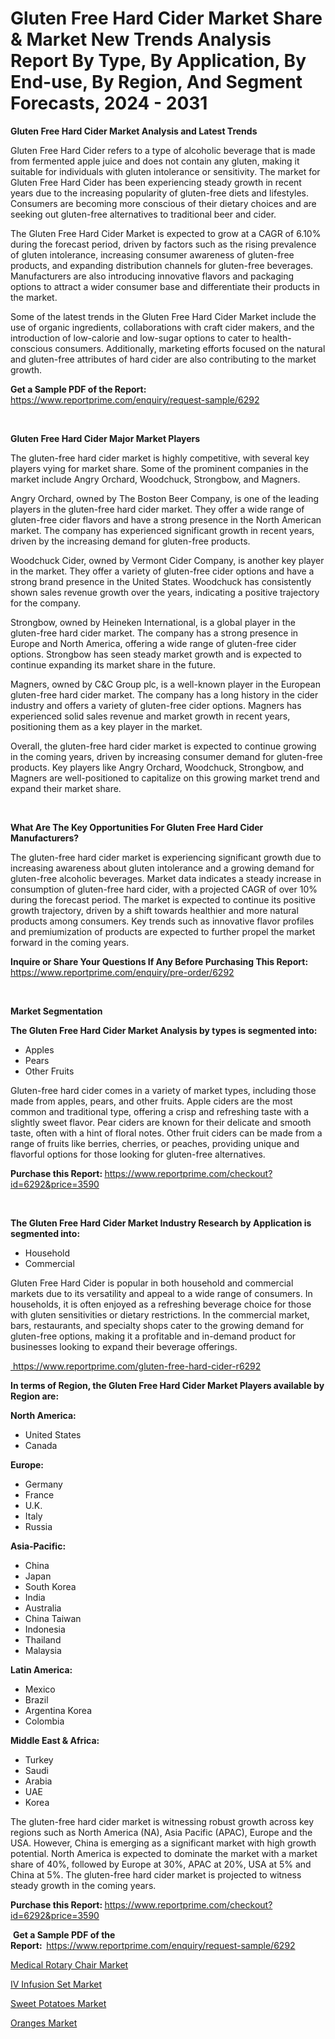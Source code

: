 <p><h1>Gluten Free Hard Cider Market Share & Market New Trends Analysis Report By Type, By Application, By End-use, By Region, And Segment Forecasts, 2024 - 2031</h1></p><p><strong>Gluten Free Hard Cider Market Analysis and Latest Trends</strong></p>
<p><p>Gluten Free Hard Cider refers to a type of alcoholic beverage that is made from fermented apple juice and does not contain any gluten, making it suitable for individuals with gluten intolerance or sensitivity. The market for Gluten Free Hard Cider has been experiencing steady growth in recent years due to the increasing popularity of gluten-free diets and lifestyles. Consumers are becoming more conscious of their dietary choices and are seeking out gluten-free alternatives to traditional beer and cider.</p><p>The Gluten Free Hard Cider Market is expected to grow at a CAGR of 6.10% during the forecast period, driven by factors such as the rising prevalence of gluten intolerance, increasing consumer awareness of gluten-free products, and expanding distribution channels for gluten-free beverages. Manufacturers are also introducing innovative flavors and packaging options to attract a wider consumer base and differentiate their products in the market.</p><p>Some of the latest trends in the Gluten Free Hard Cider Market include the use of organic ingredients, collaborations with craft cider makers, and the introduction of low-calorie and low-sugar options to cater to health-conscious consumers. Additionally, marketing efforts focused on the natural and gluten-free attributes of hard cider are also contributing to the market growth.</p></p>
<p><strong>Get a Sample PDF of the Report:&nbsp;</strong> <a href="https://www.reportprime.com/enquiry/request-sample/6292">https://www.reportprime.com/enquiry/request-sample/6292</a></p>
<p>&nbsp;</p>
<p><strong>Gluten Free Hard Cider Major Market Players</strong></p>
<p><p>The gluten-free hard cider market is highly competitive, with several key players vying for market share. Some of the prominent companies in the market include Angry Orchard, Woodchuck, Strongbow, and Magners. </p><p>Angry Orchard, owned by The Boston Beer Company, is one of the leading players in the gluten-free hard cider market. They offer a wide range of gluten-free cider flavors and have a strong presence in the North American market. The company has experienced significant growth in recent years, driven by the increasing demand for gluten-free products.</p><p>Woodchuck Cider, owned by Vermont Cider Company, is another key player in the market. They offer a variety of gluten-free cider options and have a strong brand presence in the United States. Woodchuck has consistently shown sales revenue growth over the years, indicating a positive trajectory for the company.</p><p>Strongbow, owned by Heineken International, is a global player in the gluten-free hard cider market. The company has a strong presence in Europe and North America, offering a wide range of gluten-free cider options. Strongbow has seen steady market growth and is expected to continue expanding its market share in the future.</p><p>Magners, owned by C&C Group plc, is a well-known player in the European gluten-free hard cider market. The company has a long history in the cider industry and offers a variety of gluten-free cider options. Magners has experienced solid sales revenue and market growth in recent years, positioning them as a key player in the market.</p><p>Overall, the gluten-free hard cider market is expected to continue growing in the coming years, driven by increasing consumer demand for gluten-free products. Key players like Angry Orchard, Woodchuck, Strongbow, and Magners are well-positioned to capitalize on this growing market trend and expand their market share.</p></p>
<p>&nbsp;</p>
<p><strong>What Are The Key Opportunities For Gluten Free Hard Cider Manufacturers?</strong></p>
<p><p>The gluten-free hard cider market is experiencing significant growth due to increasing awareness about gluten intolerance and a growing demand for gluten-free alcoholic beverages. Market data indicates a steady increase in consumption of gluten-free hard cider, with a projected CAGR of over 10% during the forecast period. The market is expected to continue its positive growth trajectory, driven by a shift towards healthier and more natural products among consumers. Key trends such as innovative flavor profiles and premiumization of products are expected to further propel the market forward in the coming years.</p></p>
<p><strong>Inquire or Share Your Questions If Any Before Purchasing This Report:</strong> <a href="https://www.reportprime.com/enquiry/pre-order/6292">https://www.reportprime.com/enquiry/pre-order/6292</a></p>
<p>&nbsp;</p>
<p><strong>Market Segmentation</strong></p>
<p><strong>The Gluten Free Hard Cider Market Analysis by types is segmented into:</strong></p>
<p><ul><li>Apples</li><li>Pears</li><li>Other Fruits</li></ul></p>
<p><p>Gluten-free hard cider comes in a variety of market types, including those made from apples, pears, and other fruits. Apple ciders are the most common and traditional type, offering a crisp and refreshing taste with a slightly sweet flavor. Pear ciders are known for their delicate and smooth taste, often with a hint of floral notes. Other fruit ciders can be made from a range of fruits like berries, cherries, or peaches, providing unique and flavorful options for those looking for gluten-free alternatives.</p></p>
<p><strong>Purchase this Report:&nbsp;</strong><a href="https://www.reportprime.com/checkout?id=6292&price=3590">https://www.reportprime.com/checkout?id=6292&price=3590</a></p>
<p>&nbsp;</p>
<p><strong>The Gluten Free Hard Cider Market Industry Research by Application is segmented into:</strong></p>
<p><ul><li>Household</li><li>Commercial</li></ul></p>
<p><p>Gluten Free Hard Cider is popular in both household and commercial markets due to its versatility and appeal to a wide range of consumers. In households, it is often enjoyed as a refreshing beverage choice for those with gluten sensitivities or dietary restrictions. In the commercial market, bars, restaurants, and specialty shops cater to the growing demand for gluten-free options, making it a profitable and in-demand product for businesses looking to expand their beverage offerings.</p></p>
<p><a href="https://www.reportprime.com/gluten-free-hard-cider-r6292">&nbsp;https://www.reportprime.com/gluten-free-hard-cider-r6292</a></p>
<p><strong>In terms of Region, the Gluten Free Hard Cider Market Players available by Region are:</strong></p>
<p>
    <p> <strong> North America: </strong>
        <ul>
            <li>United States</li>
            <li>Canada</li>
        </ul>
        </p> 
    <p> <strong> Europe: </strong>
        <ul>
            <li>Germany</li>
            <li>France</li>
            <li>U.K.</li>
            <li>Italy</li>
            <li>Russia</li>
        </ul>
        </p> 
    <p> <strong> Asia-Pacific: </strong>
        <ul>
            <li>China</li>
            <li>Japan</li>
            <li>South Korea</li>
            <li>India</li>
            <li>Australia</li>
            <li>China Taiwan</li>
            <li>Indonesia</li>
            <li>Thailand</li>
            <li>Malaysia</li>
        </ul>
        </p> 
    <p> <strong> Latin America: </strong>
        <ul>
            <li>Mexico</li>
            <li>Brazil</li>
            <li>Argentina Korea</li>
            <li>Colombia</li>
        </ul>
        </p> 
    <p> <strong> Middle East & Africa: </strong>
        <ul>
            <li>Turkey</li>
            <li>Saudi</li>
            <li>Arabia</li>
            <li>UAE</li>
            <li>Korea</li>
        </ul>
    </p>
    </p>
<p><p>The gluten-free hard cider market is witnessing robust growth across key regions such as North America (NA), Asia Pacific (APAC), Europe and the USA. However, China is emerging as a significant market with high growth potential. North America is expected to dominate the market with a market share of 40%, followed by Europe at 30%, APAC at 20%, USA at 5% and China at 5%. The gluten-free hard cider market is projected to witness steady growth in the coming years.</p></p>
<p><strong>Purchase this Report: </strong><a href="https://www.reportprime.com/checkout?id=6292&price=3590">https://www.reportprime.com/checkout?id=6292&price=3590</a></p>
<p>&nbsp;<strong>Get a Sample PDF of the Report:&nbsp;&nbsp;</strong><a href="https://www.reportprime.com/enquiry/request-sample/6292">https://www.reportprime.com/enquiry/request-sample/6292</a></p>
<p><strong></strong></p>
<p><p><a href="https://issuu.com/reportprime-2/docs/medical-rotary-chair-market-size-2030.pptx">Medical Rotary Chair Market</a></p><p><a href="https://issuu.com/reportprime-2/docs/iv-infusion-set-market-size-2030.pptx">IV Infusion Set Market</a></p><p><a href="https://github.com/janetchuadff364/Market-Research-Report-List-1/blob/main/sweet-potatoes-market.md">Sweet Potatoes Market</a></p><p><a href="https://github.com/nicoletavirag/Market-Research-Report-List-4/blob/main/oranges-market.md">Oranges Market</a></p></p>